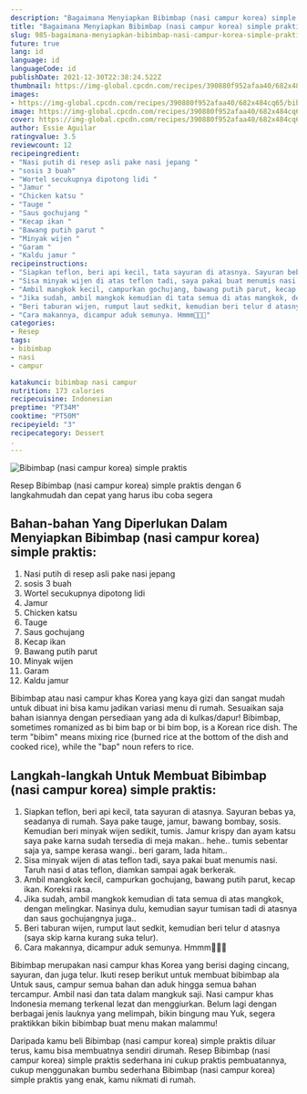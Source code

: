 ```yaml
---
description: "Bagaimana Menyiapkan Bibimbap (nasi campur korea) simple praktis Anti Gagal"
title: "Bagaimana Menyiapkan Bibimbap (nasi campur korea) simple praktis Anti Gagal"
slug: 985-bagaimana-menyiapkan-bibimbap-nasi-campur-korea-simple-praktis-anti-gagal
future: true
lang: id
language: id
languageCode: id
publishDate: 2021-12-30T22:38:24.522Z 
thumbnail: https://img-global.cpcdn.com/recipes/390880f952afaa40/682x484cq65/bibimbap-nasi-campur-korea-simple-praktis-foto-resep-utama.png
images:
- https://img-global.cpcdn.com/recipes/390880f952afaa40/682x484cq65/bibimbap-nasi-campur-korea-simple-praktis-foto-resep-utama.png
image: https://img-global.cpcdn.com/recipes/390880f952afaa40/682x484cq65/bibimbap-nasi-campur-korea-simple-praktis-foto-resep-utama.png
cover: https://img-global.cpcdn.com/recipes/390880f952afaa40/682x484cq65/bibimbap-nasi-campur-korea-simple-praktis-foto-resep-utama.png
author: Essie Aguilar
ratingvalue: 3.5
reviewcount: 12
recipeingredient:
- "Nasi putih di resep asli pake nasi jepang "
- "sosis 3 buah"
- "Wortel secukupnya dipotong lidi "
- "Jamur "
- "Chicken katsu "
- "Tauge "
- "Saus gochujang "
- "Kecap ikan "
- "Bawang putih parut "
- "Minyak wijen "
- "Garam "
- "Kaldu jamur "
recipeinstructions:
- "Siapkan teflon, beri api kecil, tata sayuran di atasnya. Sayuran bebas ya, seadanya di rumah. Saya pake tauge, jamur, bawang bombay, sosis. Kemudian beri minyak wijen sedikit, tumis. Jamur krispy dan ayam katsu saya pake karna sudah tersedia di meja makan.. hehe.. tumis sebentar saja ya, sampe kerasa wangi.. beri garam, lada hitam.."
- "Sisa minyak wijen di atas teflon tadi, saya pakai buat menumis nasi. Taruh nasi d atas teflon, diamkan sampai agak berkerak."
- "Ambil mangkok kecil, campurkan gochujang, bawang putih parut, kecap ikan. Koreksi rasa."
- "Jika sudah, ambil mangkok kemudian di tata semua di atas mangkok, dengan melingkar. Nasinya dulu, kemudian sayur tumisan tadi di atasnya dan saus gochujangnya juga.."
- "Beri taburan wijen, rumput laut sedkit, kemudian beri telur d atasnya (saya skip karna kurang suka telur)."
- "Cara makannya, dicampur aduk semunya. Hmmm🤤🤤🤤"
categories:
- Resep
tags:
- bibimbap
- nasi
- campur

katakunci: bibimbap nasi campur 
nutrition: 173 calories
recipecuisine: Indonesian
preptime: "PT34M"
cooktime: "PT50M"
recipeyield: "3"
recipecategory: Dessert
. 
---
```



![Bibimbap (nasi campur korea) simple praktis](https://img-global.cpcdn.com/recipes/390880f952afaa40/682x484cq65/bibimbap-nasi-campur-korea-simple-praktis-foto-resep-utama.png)

Resep Bibimbap (nasi campur korea) simple praktis    dengan 6 langkahmudah dan cepat yang harus ibu coba segera

<!--inarticleads1-->

## Bahan-bahan Yang Diperlukan Dalam Menyiapkan Bibimbap (nasi campur korea) simple praktis:

1. Nasi putih di resep asli pake nasi jepang 
1. sosis 3 buah
1. Wortel secukupnya dipotong lidi 
1. Jamur 
1. Chicken katsu 
1. Tauge 
1. Saus gochujang 
1. Kecap ikan 
1. Bawang putih parut 
1. Minyak wijen 
1. Garam 
1. Kaldu jamur 

Bibimbap atau nasi campur khas Korea yang kaya gizi dan sangat mudah untuk dibuat ini bisa kamu jadikan variasi menu di rumah. Sesuaikan saja bahan isiannya dengan persediaan yang ada di kulkas/dapur! Bibimbap, sometimes romanized as bi bim bap or bi bim bop, is a Korean rice dish. The term &#34;bibim&#34; means mixing rice (burned rice at the bottom of the dish and cooked rice), while the &#34;bap&#34; noun refers to rice. 

<!--inarticleads2-->

## Langkah-langkah Untuk Membuat Bibimbap (nasi campur korea) simple praktis:

1. Siapkan teflon, beri api kecil, tata sayuran di atasnya. Sayuran bebas ya, seadanya di rumah. Saya pake tauge, jamur, bawang bombay, sosis. Kemudian beri minyak wijen sedikit, tumis. Jamur krispy dan ayam katsu saya pake karna sudah tersedia di meja makan.. hehe.. tumis sebentar saja ya, sampe kerasa wangi.. beri garam, lada hitam..
1. Sisa minyak wijen di atas teflon tadi, saya pakai buat menumis nasi. Taruh nasi d atas teflon, diamkan sampai agak berkerak.
1. Ambil mangkok kecil, campurkan gochujang, bawang putih parut, kecap ikan. Koreksi rasa.
1. Jika sudah, ambil mangkok kemudian di tata semua di atas mangkok, dengan melingkar. Nasinya dulu, kemudian sayur tumisan tadi di atasnya dan saus gochujangnya juga..
1. Beri taburan wijen, rumput laut sedkit, kemudian beri telur d atasnya (saya skip karna kurang suka telur).
1. Cara makannya, dicampur aduk semunya. Hmmm🤤🤤🤤


Bibimbap merupakan nasi campur khas Korea yang berisi daging cincang, sayuran, dan juga telur. Ikuti resep berikut untuk membuat bibimbap ala Untuk saus, campur semua bahan dan aduk hingga semua bahan tercampur. Ambil nasi dan tata dalam mangkuk saji. Nasi campur khas Indonesia memang terkenal lezat dan menggiurkan. Belum lagi dengan berbagai jenis lauknya yang melimpah, bikin bingung mau Yuk, segera praktikkan bikin bibimbap buat menu makan malammu! 

Daripada kamu beli  Bibimbap (nasi campur korea) simple praktis  diluar terus, kamu  bisa membuatnya sendiri dirumah. Resep  Bibimbap (nasi campur korea) simple praktis  sederhana ini cukup praktis pembuatannya, cukup menggunakan bumbu sederhana  Bibimbap (nasi campur korea) simple praktis  yang enak, kamu nikmati di rumah.
